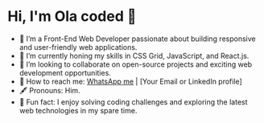 # Hi, I'm Ola coded 👋

- 🚀 I’m a Front-End Web Developer passionate about building responsive and user-friendly web applications.
- 🌱 I’m currently honing my skills in CSS Grid, JavaScript, and React.js.
- 🔗 I’m looking to collaborate on open-source projects and exciting web development opportunities.
- 📱 How to reach me: [WhatsApp me](https://wa.me/+2348039844979) | [Your Email or LinkedIn profile]
- 🖋 Pronouns: Him.
- 🎯 Fun fact: I enjoy solving coding challenges and exploring the latest web technologies in my spare time.
